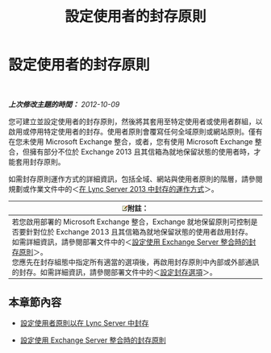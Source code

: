 ﻿---
title: 設定使用者的封存原則
TOCTitle: 設定使用者的封存原則
ms:assetid: 1bbb45df-0590-4c66-9d65-d25526f57790
ms:mtpsurl: https://technet.microsoft.com/zh-tw/library/JJ204722(v=OCS.15)
ms:contentKeyID: 49290253
ms.date: 08/10/2015
mtps_version: v=OCS.15
ms.translationtype: HT
---

# 設定使用者的封存原則

 

_**上次修改主題的時間：** 2012-10-09_

您可建立並設定使用者的封存原則，然後將其套用至特定使用者或使用者群組，以啟用或停用特定使用者的封存。使用者原則會覆寫任何全域原則或網站原則。僅有在您未使用 Microsoft Exchange 整合，或者，您有使用 Microsoft Exchange 整合，但擁有部分不位於 Exchange 2013 且其信箱為就地保留狀態的使用者時，才能套用封存原則。

如需封存原則運作方式的詳細資訊，包括全域、網站與使用者原則的階層，請參閱規劃或作業文件中的＜[在 Lync Server 2013 中封存的運作方式](lync-server-2013-how-archiving-works.md)＞。

<table>
<thead>
<tr class="header">
<th><img src="images/Gg398811.note(OCS.15).gif" title="note" alt="note" />附註：</th>
</tr>
</thead>
<tbody>
<tr class="odd">
<td>若您啟用部署的 Microsoft Exchange 整合，Exchange 就地保留原則可控制是否要針對位於 Exchange 2013 且其信箱為就地保留狀態的使用者啟用封存。如需詳細資訊，請參閱部署文件中的＜<a href="lync-server-2013-setting-up-policies-for-archiving-when-using-exchange-server-integration.md">設定使用 Exchange Server 整合時的封存原則</a>＞。<br />
您應先在封存組態中指定所有適當的選項後，再啟用封存原則中內部或外部通訊的封存。如需詳細資訊，請參閱部署文件中的＜<a href="lync-server-2013-configuring-archiving-options.md">設定封存選項</a>＞。</td>
</tr>
</tbody>
</table>


## 本章節內容

  - [設定使用者原則以在 Lync Server 中封存](lync-server-2013-setting-up-user-policies-for-archiving-in-lync-server.md)

  - [設定使用 Exchange Server 整合時的封存原則](lync-server-2013-setting-up-policies-for-archiving-when-using-exchange-server-integration.md)

